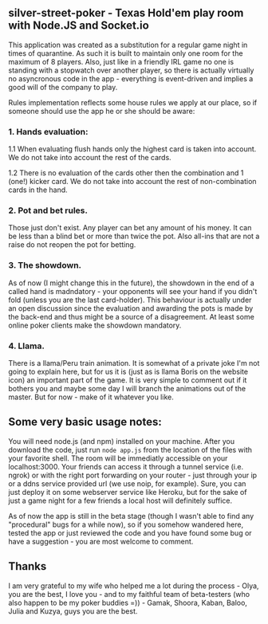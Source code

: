 ##  silver-street-poker - Texas Hold'em play room with Node.JS and Socket.io

This application was created as a substitution for a regular game night in times of quarantine. As such it is built to maintain only one room for the maximum of 8 players. Also, just like in a friendly IRL game no one is standing with a stopwatch over another player, so there is actually virtually no asyncronous code in the app - everything is event-driven and implies a good will of the company to play. 

Rules implementation reflects some house rules we apply at our place, so if someone should use the app he or she should be aware:

### 1. Hands evaluation:
  1.1 When evaluating flush hands only the highest card is taken into account. We do not take into account the rest of the cards. 
  
  1.2 There is no evaluation of the cards other then the combination and 1 (one!) kicker card. We do not take into account the rest of non-combination cards in the hand. 
  
### 2. Pot and bet rules. 
Those just don't exist. Any player can bet any amount of his money. It can be less than a blind bet or more than twice the pot. Also all-ins that are not a raise do not reopen the pot for betting. 

### 3. The showdown.
  As of now (I might change this in the future), the showdown in the end of a called hand is madndatory - your opponents will see your hand if you didn't fold (unless you are the last card-holder). This behaviour is actually under an open discussion since the evaluation and awarding the pots is made by the back-end and thus might be a source of a disagreement. At least some online poker clients make the showdown mandatory. 

### 4. Llama.
  There is a llama/Peru train animation. It is somewhat of a private joke I'm not going to explain here, but for us it is (just as is llama Boris on the website icon) an important part of the game. It is very simple to comment out if it bothers you and maybe some day I will branch the animations out of the master. But for now - make of it whatever you like. 


##  Some very basic usage notes:
You will need node.js (and npm) installed on your machine. 
After you download the code, just run `node app.js` from the location of the files with your favorite shell. 
The room will be immediatly accessible on your localhost:3000. Your friends can access it through a tunnel service (i.e. ngrok) or with the right port forwarding on your router - just through your ip or a ddns service provided url (we use noip, for example). 
Sure, you can just deploy it on some webserver service like Heroku, but for the sake of just a game night for a few friends a local host will definitely suffice. 

As of now the app is still in the beta stage (though I wasn't able to find any "procedural" bugs for a while now), so if you somehow wandered here, tested the app or just reviewed the code and you have found some bug or have a suggestion - you are most welcome to comment.

## Thanks
I am very grateful to my wife who helped me a lot during the process - Olya, you are the best, I love you - and to my faithful team of beta-testers (who also happen to be my poker buddies  =)) -  Gamak, Shoora, Kaban, Baloo, Julia and Kuzya, guys you are the best.

